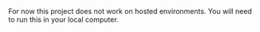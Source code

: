 For now this project does not work on hosted environments. You will need to run this in your local computer.
